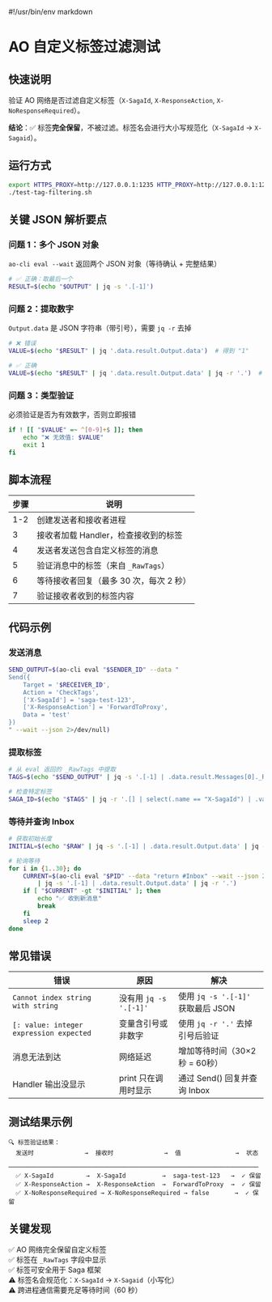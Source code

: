 #!/usr/bin/env markdown
# AO 自定义标签过滤测试

## 快速说明

验证 AO 网络是否过滤自定义标签（`X-SagaId`, `X-ResponseAction`, `X-NoResponseRequired`）。

**结论**：✅ 标签**完全保留**，不被过滤。标签名会进行大小写规范化（`X-SagaId` → `X-Sagaid`）。

## 运行方式

```bash
export HTTPS_PROXY=http://127.0.0.1:1235 HTTP_PROXY=http://127.0.0.1:1235 ALL_PROXY=socks5://127.0.0.1:1235
./test-tag-filtering.sh
```

## 关键 JSON 解析要点

### 问题 1：多个 JSON 对象
`ao-cli eval --wait` 返回两个 JSON 对象（等待确认 + 完整结果）
```bash
# ✅ 正确：取最后一个
RESULT=$(echo "$OUTPUT" | jq -s '.[-1]')
```

### 问题 2：提取数字
`Output.data` 是 JSON 字符串（带引号），需要 `jq -r` 去掉
```bash
# ❌ 错误
VALUE=$(echo "$RESULT" | jq '.data.result.Output.data')  # 得到 "1"

# ✅ 正确
VALUE=$(echo "$RESULT" | jq '.data.result.Output.data' | jq -r '.')  # 得到 1
```

### 问题 3：类型验证
必须验证是否为有效数字，否则立即报错
```bash
if ! [[ "$VALUE" =~ ^[0-9]+$ ]]; then
    echo "❌ 无效值: $VALUE"
    exit 1
fi
```

## 脚本流程

| 步骤 | 说明 |
|-----|------|
| 1-2 | 创建发送者和接收者进程 |
| 3 | 接收者加载 Handler，检查接收到的标签 |
| 4 | 发送者发送包含自定义标签的消息 |
| 5 | 验证消息中的标签（来自 `_RawTags`） |
| 6 | 等待接收者回复（最多 30 次，每次 2 秒） |
| 7 | 验证接收者收到的标签内容 |

## 代码示例

### 发送消息
```bash
SEND_OUTPUT=$(ao-cli eval "$SENDER_ID" --data "
Send({
    Target = '$RECEIVER_ID',
    Action = 'CheckTags',
    ['X-SagaId'] = 'saga-test-123',
    ['X-ResponseAction'] = 'ForwardToProxy',
    Data = 'test'
})
" --wait --json 2>/dev/null)
```

### 提取标签
```bash
# 从 eval 返回的 _RawTags 中提取
TAGS=$(echo "$SEND_OUTPUT" | jq -s '.[-1] | .data.result.Messages[0]._RawTags // []')

# 检查特定标签
SAGA_ID=$(echo "$TAGS" | jq -r '.[] | select(.name == "X-SagaId") | .value')
```

### 等待并查询 Inbox
```bash
# 获取初始长度
INITIAL=$(echo "$RAW" | jq -s '.[-1] | .data.result.Output.data' | jq -r '.')

# 轮询等待
for i in {1..30}; do
    CURRENT=$(ao-cli eval "$PID" --data "return #Inbox" --wait --json 2>/dev/null \
        | jq -s '.[-1] | .data.result.Output.data' | jq -r '.')
    if [ "$CURRENT" -gt "$INITIAL" ]; then
        echo "✅ 收到新消息"
        break
    fi
    sleep 2
done
```

## 常见错误

| 错误 | 原因 | 解决 |
|-----|------|------|
| `Cannot index string with string` | 没有用 `jq -s '.[-1]'` | 使用 `jq -s '.[-1]'` 获取最后 JSON |
| `[: value: integer expression expected` | 变量含引号或非数字 | 使用 `jq -r '.'` 去掉引号后验证 |
| 消息无法到达 | 网络延迟 | 增加等待时间（30×2秒 = 60秒） |
| Handler 输出没显示 | print 只在调用时显示 | 通过 Send() 回复并查询 Inbox |

## 测试结果示例

```
🔍 标签验证结果：
  发送时              →  接收时              →  值               →  状态
  ─────────────────────────────────────────────────────────────────────
  ✅ X-SagaId         →  X-SagaId          →  saga-test-123   →  ✓ 保留
  ✅ X-ResponseAction →  X-ResponseAction  →  ForwardToProxy  →  ✓ 保留
  ✅ X-NoResponseRequired → X-NoResponseRequired → false       →  ✓ 保留
```

## 关键发现

✅ AO 网络完全保留自定义标签  
✅ 标签在 `_RawTags` 字段中显示  
✅ 标签可安全用于 Saga 框架  
⚠️ 标签名会规范化：`X-SagaId` → `X-Sagaid`（小写化）  
⚠️ 跨进程通信需要充足等待时间（60 秒）

